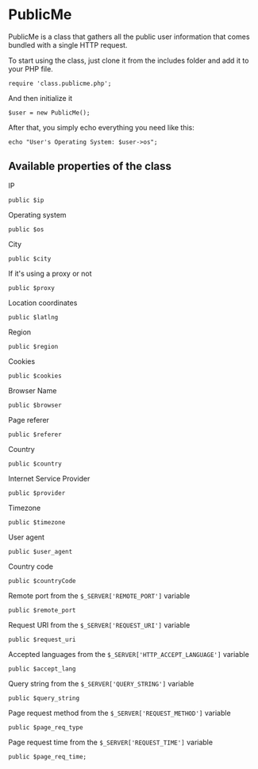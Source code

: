 PublicMe
========

PublicMe is a class that gathers all the public user information that comes bundled with a single HTTP request.

To start using the class, just clone it from the includes folder and add it to your PHP file.
```
require 'class.publicme.php';
```

And then initialize it
```
$user = new PublicMe();
```

After that, you simply echo everything you need like this:
```
echo "User's Operating System: $user->os";
```

Available properties of the class
---

IP
```
public $ip
```


Operating system
```
public $os
```


City
```
public $city
```


If it's using a proxy or not
```
public $proxy
```


Location coordinates
```
public $latlng
```


Region
```
public $region
```


Cookies
```
public $cookies
```


Browser Name
```
public $browser
```


Page referer
```
public $referer
```


Country
```
public $country
```


Internet Service Provider
```
public $provider
```


Timezone
```
public $timezone
```


User agent
```
public $user_agent
```


Country code
```
public $countryCode
```


Remote port from the `$_SERVER['REMOTE_PORT']` variable
```
public $remote_port
```


Request URI from the `$_SERVER['REQUEST_URI']` variable
```
public $request_uri
```


Accepted languages from the `$_SERVER['HTTP_ACCEPT_LANGUAGE']` variable
```
public $accept_lang
```


Query string from the `$_SERVER['QUERY_STRING']` variable
```
public $query_string
```


Page request method from the `$_SERVER['REQUEST_METHOD']` variable
```
public $page_req_type
```


Page request time from the `$_SERVER['REQUEST_TIME']` variable
```
public $page_req_time;
```

